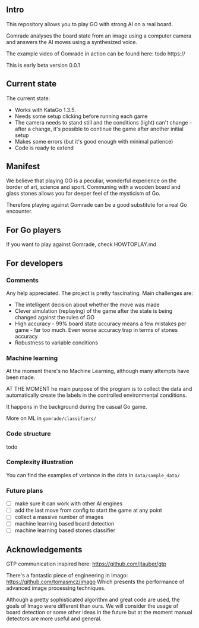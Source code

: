 ## Intro 

This repository allows you to play GO with strong AI on a real board. 

Gomrade analyses the board state from an image using a computer camera and answers the AI moves using 
a synthesized voice. 

The example video of Gomrade in action can be found here:
todo https://

This is early beta version 0.0.1


## Current state

The current state:
- Works with KataGo 1.3.5.
- Needs some setup clicking before running each game
- The camera needs to stand still and the conditions (light) can't change - after a change, it's possible to continue 
the game after another initial setup
- Makes some errors (but it's good enough with minimal patience)
- Code is ready to extend


## Manifest

We believe that playing GO is a peculiar, wonderful experience on the border of art, science and sport.
Communing with a wooden board and glass stones allows you for deeper feel of the mysticism of Go.

Therefore playing against Gomrade can be a good substitute for a real Go encounter.


## For Go players 
If you want to play against Gomrade, check HOWTOPLAY.md

## For developers

### Comments

Any help appreciated. The project is pretty fascinating. Main challenges are:

- The intelligent decision about whether the move was made 
- Clever simulation (replaying) of the game after the state is being changed against
the rules of GO
- High accuracy - 99% board state accuracy means a few mistakes per game - far too much. Even worse accuracy trap 
in terms of stones accuracy
- Robustness to variable conditions

### Machine learning
At the moment there's no Machine Learning, although many attempts have been made. 

AT THE MOMENT he main purpose of the program is to collect the data and automatically create the labels in 
the controlled environmental conditions.

It happens in the background during the casual Go game.

More on ML in `gomrade/classifiers/`

### Code structure

todo


### Complexity illustration

You can find the examples of variance in the data in `data/sample_data/`


### Future plans

* [ ] make sure it can work with other AI engines
* [ ] add the last move from config to start the game at any point
* [ ] collect a massive number of images 
* [ ] machine learning based board detection 
* [ ] machine learning based stones classifier 

## Acknowledgements

GTP communication inspired here:
https://github.com/jtauber/gtp

There's a fantastic piece of engineering in Imago:
https://github.com/tomasmcz/imago
Which presents the performance of advanced image processing techniques.

Although a pretty sophisticated algorithm and great code are used, the goals of Imago were different than ours. 
We will consider the usage of board detection or some other ideas in the future but at the moment manual 
detectors are more useful and general.
